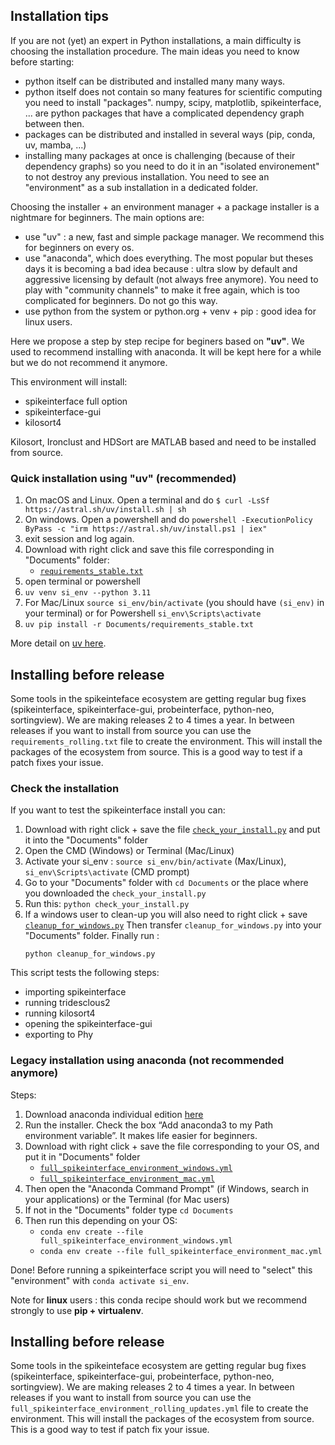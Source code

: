 ## Installation tips

If you are not (yet) an expert in Python installations, a main difficulty is choosing the installation procedure.
The main ideas you need to know before starting:
 * python itself can be distributed and installed many many ways.
 * python itself does not contain so many features for scientific computing you need to install "packages".
   numpy, scipy, matplotlib, spikeinterface, ... are python packages that have a complicated dependency graph between then.
 * packages  can be distributed and installed in several ways (pip, conda, uv, mamba, ...)
 * installing many packages at once is challenging (because of their dependency graphs) so you need to do it in an "isolated environement"
   to not destroy any previous installation. You need to see an "environment" as a sub installation in a dedicated folder.

Choosing the installer + an environment manager + a package installer is a nightmare for beginners.
The main options are:
  * use "uv" : a new, fast and simple package manager. We recommend this for beginners on every os.
  * use "anaconda", which does everything. The most popular but theses days it is becoming
    a bad idea because : ultra slow by default and aggressive licensing by default (not always free anymore).
    You need to play with "community channels" to make it free again, which is too complicated for beginners.
    Do not go this way.
  * use python from the system or python.org + venv + pip : good idea for linux users.

Here we propose a step by step recipe for beginers based on **"uv"**.
We used to recommend installing with anaconda. It will be kept here for a while but we do not recommend it anymore.


This environment will install:
 * spikeinterface full option
 * spikeinterface-gui
 * kilosort4

Kilosort, Ironclust and HDSort are MATLAB based and need to be installed from source.

### Quick installation using "uv" (recommended)

1. On macOS and Linux. Open a terminal and do
   `$ curl -LsSf https://astral.sh/uv/install.sh | sh`
1. On windows. Open a powershell and do
   `powershell -ExecutionPolicy ByPass -c "irm https://astral.sh/uv/install.ps1 | iex"`
2. exit session and log again.
3. Download with right click and save this file corresponding in "Documents" folder:
    * [`requirements_stable.txt`](https://raw.githubusercontent.com/SpikeInterface/spikeinterface/main/installation_tips/requirements_stable.txt)
4. open terminal or powershell
5. `uv venv si_env --python 3.11`
6. For Mac/Linux `source si_env/bin/activate` (you should have `(si_env)` in your terminal) or for Powershell `si_env\Scripts\activate`
7. `uv pip install -r Documents/requirements_stable.txt`


More detail on [uv here](https://github.com/astral-sh/uv).

## Installing before release

Some tools in the spikeinteface ecosystem are getting regular bug fixes (spikeinterface, spikeinterface-gui, probeinterface, python-neo, sortingview).
We are making releases 2 to 4 times a year. In between releases if you want to install from source you can use the `requirements_rolling.txt` file to create the environment. This will install the packages of the ecosystem from source.
This is a good way to test if a patch fixes your issue.


### Check the installation


If you want to test the spikeinterface install you can:

1. Download with right click + save the file [`check_your_install.py`](https://raw.githubusercontent.com/SpikeInterface/spikeinterface/main/installation_tips/check_your_install.py)
    and put it into the "Documents" folder
2. Open the CMD (Windows) or Terminal (Mac/Linux)
3. Activate your si_env : `source si_env/bin/activate` (Max/Linux), `si_env\Scripts\activate` (CMD prompt)
4. Go to your "Documents" folder with `cd Documents` or the place where you downloaded the `check_your_install.py`
5. Run this:
    `python check_your_install.py`
6. If a windows user to clean-up you will also need to right click + save [`cleanup_for_windows.py`](https://raw.githubusercontent.com/SpikeInterface/spikeinterface/main/installation_tips/cleanup_for_windows.py)
Then transfer `cleanup_for_windows.py` into your "Documents" folder. Finally run :
   ```
   python cleanup_for_windows.py
   ```

This script tests the following steps:
  * importing spikeinterface
  * running tridesclous2
  * running kilosort4
  * opening the spikeinterface-gui
  * exporting to Phy


### Legacy installation using anaconda (not recommended anymore)

Steps:

1. Download anaconda individual edition [here](https://www.anaconda.com/download)
2. Run the installer. Check the box “Add anaconda3 to my Path environment variable”. It makes life easier for beginners.
3. Download with right click + save the file corresponding to your OS, and put it in "Documents" folder
    * [`full_spikeinterface_environment_windows.yml`](https://raw.githubusercontent.com/SpikeInterface/spikeinterface/main/installation_tips/full_spikeinterface_environment_windows.yml)
    * [`full_spikeinterface_environment_mac.yml`](https://raw.githubusercontent.com/SpikeInterface/spikeinterface/main/installation_tips/full_spikeinterface_environment_mac.yml)
4. Then open the "Anaconda Command Prompt" (if Windows, search in your applications) or the Terminal (for Mac users)
5. If not in the "Documents" folder type `cd Documents`
6. Then run this depending on your OS:
    * `conda env create --file full_spikeinterface_environment_windows.yml`
    * `conda env create --file full_spikeinterface_environment_mac.yml`


Done! Before running a spikeinterface script you will need to "select" this "environment" with `conda activate si_env`.

Note for **linux** users : this conda recipe should work but we recommend strongly to use **pip + virtualenv**.




## Installing before release

Some tools in the spikeinteface ecosystem are getting regular bug fixes (spikeinterface, spikeinterface-gui, probeinterface, python-neo, sortingview).
We are making releases 2 to 4 times a year. In between releases if you want to install from source you can use the `full_spikeinterface_environment_rolling_updates.yml` file to create the environment. This will install the packages of the ecosystem from source.
This is a good way to test if patch fix your issue.
